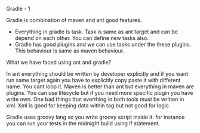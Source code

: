 Gradle - 1

Gradle is combination of maven and ant good features.

- Everything in gradle is task. Task is same as ant target and can be depend on each other. You can define new tasks also. 
- Gradle has good plugins and we can use tasks under the these plugins. This behaviour is same as maven behaviour.

What we have faced using ant and gradle?

In ant everything should be written by developer explicitly and if you want run same  target again you have to explicitly copy paste it with different name. You cant loop it. 
Maven is better than ant but everything in maven are plugins. You can use lifecycle but if you need more specific plugin you have write own. One bad things that everthing in both tools must be written in xml. Xml is good for keeping data within tag but not good for logic. 


Gradle uses groovy lang so you write groovy script inside it. for instance you can run your tests in the midnight build using if statement.



